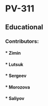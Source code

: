 # PV-311
## Educational

### Contributors:

#### * Zimin
#### * Lutsuk
#### * Sergeev
#### * Morozova
#### * Saliyov
